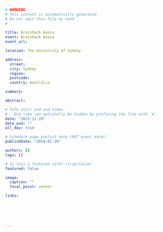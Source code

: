 ```yaml
---
# WARNING
# This content is automatically generated
# Do not edit this file by hand
#

title: Brainhack Avoca
event: Brainhack Avoca
event_url: 

location: The University of Sydney

address:
  street: 
  city: Sydney
  region: 
  postcode: 
  country: Australia

summary: 

abstract: 

# Talk start and end times.
#   End time can optionally be hidden by prefixing the line with `#`.
date: "2023-11-29"
date_end: ""
all_day: true

# Schedule page publish date (NOT event date).
publishDate: "2034-01-20"

authors: []
tags: []

# Is this a featured talk? (true/false)
featured: false

image:
  caption: ""
  focal_point: center

links:






---
```


